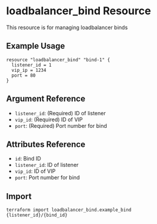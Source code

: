 # loadbalancer_bind Resource

This resource is for managing loadbalancer binds

## Example Usage

```hcl
resource "loadbalancer_bind" "bind-1" {
  listener_id = 1
  vip_ip = 1234
  port = 80
}
```

## Argument Reference

- `listener_id`: (Required) ID of listener
- `vip_id`: (Required) ID of VIP
- `port`: (Required) Port number for bind

## Attributes Reference

- `id`: Bind ID
- `listener_id`: ID of listener
- `vip_id`: ID of VIP
- `port`: Port number for bind

## Import

```
terraform import loadbalancer_bind.example_bind {listener_id}/{bind_id}
```